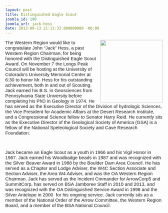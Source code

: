 ```yaml
---
layout: post
title: Distinguished Eagle Scout
joomla_id: 190
joomla_url: jack-hess
date: 2013-09-13 21:11:33.000000000 -06:00
---
```

<p><span style="color: #222222; font-family: Arial; font-size: 15px; white-space: pre-wrap;"><img src="{{site.baseurl}}images/posts/2013DistinguishedEagleScout/6963-HESS JACK-0004.jpg" alt="" width="200" align="right" />The Western Region would like to congratulate John “Jack” Hess, a past Western Region Chairman, for being honored with the Distinguished Eagle Scout Award. On November 7 the Longs Peak Council will be hosting at the University of Colorado’s University Memorial Center at 6:30 to honor Mr. Hess for his outstanding achievement, both in and out of Scouting. Jack earned his B.S. in Geosciences from Pennsylvania State University before completing his PhD in Geology in 1974. He has served as the Executive Director of the Division of hydrologic Sciences, the Vice President for Academic Affairs at the Desert Research Institute, and a Congressional Science fellow to Senator Harry Reid. He currently sits as the Executive Director of the Geological Society of America (GSA) is a fellow of the National Speleological Society and Cave Research Foundation.</span></p>
<p><span style="color: #222222; font-family: Arial; font-size: 15px; white-space: pre-wrap;">&nbsp;</span></p>
<p><span style="color: #222222; font-family: Arial; font-size: 15px; white-space: pre-wrap;">Jack became an Eagle Scout as a youth in 1966 and his Vigil Honor in 1967. Jack earned his Woodbadge beads in 1987 and was recognized with the Silver Beaver Award in 1988 by the Boulder Dam Area Council. He has served as a Chapter and Lodge Adviser, the W4C Section Associate and Section Adviser, the Area W4 Adviser, and was the OA Western Region Chairman. Jack has served as the Incident Cmmander for ArrowCorp5 and SummitCorp, has served on BSA Jamboree Staff in 2010 and 2013, and was recognized with the OA Distinguished Service Award in 1998 and the Silver Antelope in 2000 &nbsp;for his ongoing service. Jack currently sits as a member of the National Order of the Arrow Committee, the Western Region Board, and a member of the BSA National Council.</span></p>
